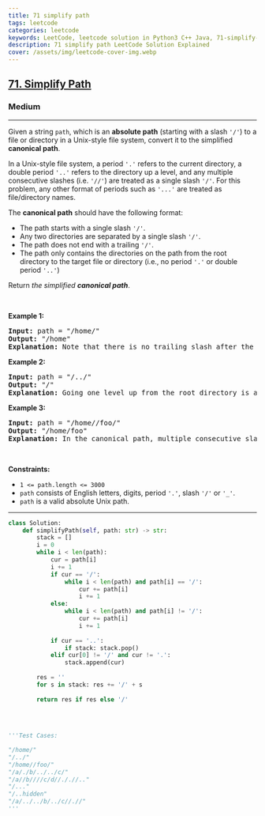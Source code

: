 ```yaml
---
title: 71 simplify path
tags: leetcode
categories: leetcode
keywords: LeetCode, leetcode solution in Python3 C++ Java, 71-simplify-path solution
description: 71 simplify path LeetCode Solution Explained
cover: /assets/img/leetcode-cover-img.webp
---
```





<h2><a href="https://leetcode.com/problems/simplify-path/">71. Simplify Path</a></h2><h3>Medium</h3><hr><div><p>Given a string <code>path</code>, which is an <strong>absolute path</strong> (starting with a slash <code>'/'</code>) to a file or directory in a Unix-style file system, convert it to the simplified <strong>canonical path</strong>.</p>

<p>In a Unix-style file system, a period <code>'.'</code> refers to the current directory, a double period <code>'..'</code> refers to the directory up a level, and any multiple consecutive slashes (i.e. <code>'//'</code>) are treated as a single slash <code>'/'</code>. For this problem, any other format of periods such as <code>'...'</code> are treated as file/directory names.</p>

<p>The <strong>canonical path</strong> should have the following format:</p>

<ul>
	<li>The path starts with a single slash <code>'/'</code>.</li>
	<li>Any two directories are separated by a single slash <code>'/'</code>.</li>
	<li>The path does not end with a trailing <code>'/'</code>.</li>
	<li>The path only contains the directories on the path from the root directory to the target file or directory (i.e., no period <code>'.'</code> or double period <code>'..'</code>)</li>
</ul>

<p>Return <em>the simplified <strong>canonical path</strong></em>.</p>

<p>&nbsp;</p>
<p><strong>Example 1:</strong></p>

<pre><strong>Input:</strong> path = "/home/"
<strong>Output:</strong> "/home"
<strong>Explanation:</strong> Note that there is no trailing slash after the last directory name.
</pre>

<p><strong>Example 2:</strong></p>

<pre><strong>Input:</strong> path = "/../"
<strong>Output:</strong> "/"
<strong>Explanation:</strong> Going one level up from the root directory is a no-op, as the root level is the highest level you can go.
</pre>

<p><strong>Example 3:</strong></p>

<pre><strong>Input:</strong> path = "/home//foo/"
<strong>Output:</strong> "/home/foo"
<strong>Explanation:</strong> In the canonical path, multiple consecutive slashes are replaced by a single one.
</pre>

<p>&nbsp;</p>
<p><strong>Constraints:</strong></p>

<ul>
	<li><code>1 &lt;= path.length &lt;= 3000</code></li>
	<li><code>path</code> consists of English letters, digits, period <code>'.'</code>, slash <code>'/'</code> or <code>'_'</code>.</li>
	<li><code>path</code> is a valid absolute Unix path.</li>
</ul>
</div>

---




```python
class Solution:
    def simplifyPath(self, path: str) -> str:
        stack = []
        i = 0
        while i < len(path):
            cur = path[i]
            i += 1
            if cur == '/':
                while i < len(path) and path[i] == '/':
                    cur += path[i]
                    i += 1
            else:
                while i < len(path) and path[i] != '/':
                    cur += path[i]
                    i += 1
                    
            if cur == '..': 
                if stack: stack.pop()
            elif cur[0] != '/' and cur != '.': 
                stack.append(cur)
        
        res = ''
        for s in stack: res += '/' + s
            
        return res if res else '/'

    
    
    
'''Test Cases:

"/home/"
"/../"
"/home//foo/"
"/a/./b/../../c/"
"/a//b////c/d//././/.."
"/..."
"/..hidden"
"/a/../../b/../c//.//"
'''
```
